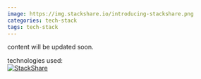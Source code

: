 ```yaml
---
image: https://img.stackshare.io/introducing-stackshare.png
categories: tech-stack
tags: tech-stack
---
```


content will be updated soon.

technologies used:    
[![StackShare](https://img.shields.io/badge/tech-stack-0690fa.svg?style=flat)](https://stackshare.io/stark-sources/stark-sources)


<a frameborder="0" data-theme="dark" data-layers="1,2,3,4" data-stack-embed="true" href="https://embed.stackshare.io/stacks/embed/605f7f2f77de1938a515dc42a6f3a7"/></a>    <script async src="https://cdn1.stackshare.io/javascripts/client-code.js" charset="utf-8"></script>
